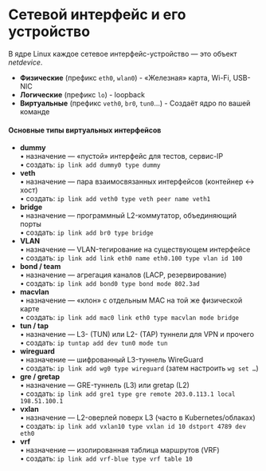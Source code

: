 # Сетевой интерфейс и его устройство
В ядре Linux каждое сетевое интерфейс-устройство — это объект _netdevice_.
- **Физические** (префикс `eth0`, `wlan0`) - «Железная» карта, Wi-Fi, USB-NIC
- **Логические** (префикс `lo`) - loopback
- **Виртуальные** (префикс `veth0`, `br0`, `tun0`…) - Создаёт ядро по вашей команде
#### Основные типы виртуальных интерфейсов
- **dummy**  
    • назначение — «пустой» интерфейс для тестов, сервис-IP  
    • создать: `ip link add dummy0 type dummy`
- **veth**  
    • назначение — пара взаимосвязанных интерфейсов (контейнер ↔ хост)  
    • создать: `ip link add veth0 type veth peer name veth1`
- **bridge**  
    • назначение — программный L2-коммутатор, объединяющий порты  
    • создать: `ip link add br0 type bridge`
- **VLAN**  
    • назначение — VLAN-тегирование на существующем интерфейсе  
    • создать: `ip link add link eth0 name eth0.100 type vlan id 100`
- **bond / team**  
    • назначение — агрегация каналов (LACP, резервирование)  
    • создать: `ip link add bond0 type bond mode 802.3ad`
- **macvlan**  
    • назначение — «клон» с отдельным MAC на той же физической карте  
    • создать: `ip link add mac0 link eth0 type macvlan mode bridge`
- **tun / tap**  
    • назначение — L3- (TUN) или L2- (TAP) туннели для VPN и прочего  
    • создать: `ip tuntap add dev tun0 mode tun`
- **wireguard**  
    • назначение — шифрованный L3-туннель WireGuard  
    • создать: `ip link add wg0 type wireguard` (затем настроить `wg set …`)
- **gre / gretap**  
    • назначение — GRE-туннель (L3) или gretap (L2)  
    • создать: `ip link add gre1 type gre remote 203.0.113.1 local 198.51.100.1`
- **vxlan**  
    • назначение — L2-оверлей поверх L3 (часто в Kubernetes/облаках)  
		    • создать: `ip link add vxlan10 type vxlan id 10 dstport 4789 dev eth0`
- **vrf**  
    • назначение — изолированная таблица маршрутов (VRF)  
    • создать: `ip link add vrf-blue type vrf table 10`

